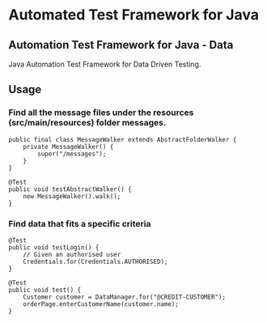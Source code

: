 # Automated Test Framework for Java

## Automation Test Framework for Java - Data

Java Automation Test Framework for Data Driven Testing.

## Usage

### Find all the message files under the resources (src/main/resources) folder messages.

    public final class MessageWalker extends AbstractFolderWalker {
        private MessageWalker() {
            super("/messages");
        }
    }

    @Test
    public void testAbstractWalker() {
        new MessageWalker().walk();
    }


### Find data that fits a specific criteria

    @Test
    public void testLogin() {
        // Given an authorised user
        Credentials.for(Credentials.AUTHORISED);
    }

    @Test
    public void test() {
        Customer customer = DataManager.for("@CREDIT-CUSTOMER");
        orderPage.enterCustomerName(customer.name);
    }
